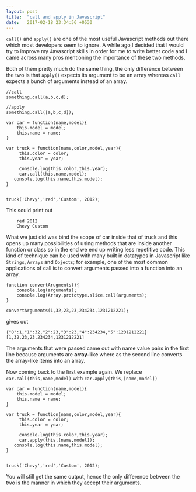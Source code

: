 ```yaml
---
layout: post
title:  "call and apply in Javascript"
date:   2017-02-18 23:34:56 +0530
---
```


`call()` and `apply()` are one of the most useful Javascript methods out there which most developers seem to ignore. A while ago,I decided that I would try to improve my Javascript skills in order for me to write better code and I came across many pros mentioning the importance of these two methods.

Both of them pretty much do the same thing, the only difference between the two is that `apply()` expects its argument to be an array whereas `call` expects a bunch of arguments instead of an array.

```
//call
something.call(a,b,c,d);
```

```
//apply
something.call([a,b,c,d]);
```

```
var car = function(name,model){
	this.model = model;
	this.name = name;
}

var truck = function(name,color,model,year){
	 this.color = color;
	 this.year = year;
	 
	 console.log(this.color,this.year);
	 car.call(this,name,model);
   console.log(this.name,this.model);
}


truck('Chevy','red','Custom', 2012);
```

This sould print out 

``` 
	red 2012
	Chevy Custom
```
What we just did was bind the scope of car inside that of truck and this opens up many possibilities of using methods that are inside another function or class so in the end we end up writing less repetitive code. This kind of technique can be used with many built in datatypes in Javascript like `Strings`, `Arrays` and `Objects`; for example, one of the most common applications of call is to convert arguments passed into a function into an array.

```
function convertArugments(){
	console.log(arguments);
	console.log(Array.prototype.slice.call(arguments);
}

convertArguments(1,32,23,23,234234,1231212221);

```
gives out
```
{"0":1,"1":32,"2":23,"3":23,"4":234234,"5":1231212221}
[1,32,23,23,234234,1231212221]
```

The arguments that were passed came out with name value pairs in the first line because arguments are **array-like** where as the second line converts the array-like items into an array.

Now coming back to the first example again. We replace  `car.call(this,name,model)` with `car.apply(this,[name,model])`

```
var car = function(name,model){
	this.model = model;
	this.name = name;
}

var truck = function(name,color,model,year){
	 this.color = color;
	 this.year = year;
	 
	 console.log(this.color,this.year);
	 car.apply(this,[name,model]);
   console.log(this.name,this.model);
}


truck('Chevy','red','Custom', 2012);
```

You will still get the same output, hence the only difference between the two is the manner in which they accept their arguments. 
